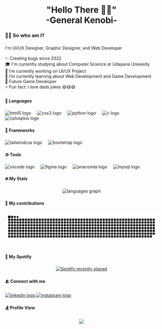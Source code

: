<h1 align="center">"Hello There 🔦🔦"<br>-General Kenobi-</h1>

###

<h3 align="left">👩‍💻  So who am I?</h3>

###

<p align="left">I'm UI/UX Designer, Graphic Designer, and Web Developer<br><br>✨ Creating bugs since 2022<br>🎓 I'm currently studying about Computer Science at Udayana Univesity<br>🔭 I’m currently working on UI/UX Project<br>🌱 I’m currently learning about Web Development and Game Development<br>🎯 Future Game Developer<br>⚡ Fun fact: i love dads jokes 😄😄😄</p>

###

<h4 align="left">📖 Languages</h4>

###

<div align="left">
  <img src="https://skillicons.dev/icons?i=html" height="40" alt="html5 logo"  />
  <img width="12" />
  <img src="https://skillicons.dev/icons?i=css" height="40" alt="css3 logo"  />
  <img width="12" />
  <img src="https://skillicons.dev/icons?i=py" height="40" alt="python logo"  />
  <img width="12" />
  <img src="https://skillicons.dev/icons?i=c" height="40" alt="c logo"  />
  <img width="12" />
  <img src="https://skillicons.dev/icons?i=cpp" height="40" alt="cplusplus logo"  />
</div>

###

<h4 align="left">🔗 Frameworks</h4>

###

<div align="left">
  <img src="https://cdn.simpleicons.org/tailwindcss/06B6D4" height="40" alt="tailwindcss logo"  />
  <img width="12" />
  <img src="https://cdn.simpleicons.org/bootstrap/7952B3" height="40" alt="bootstrap logo"  />
</div>

###

<h4 align="left">⚙️ Tools</h4>

###

<div align="left">
  <img src="https://cdn.jsdelivr.net/gh/devicons/devicon/icons/vscode/vscode-original.svg" height="40" alt="vscode logo"  />
  <img width="12" />
  <img src="https://cdn.jsdelivr.net/gh/devicons/devicon/icons/figma/figma-original.svg" height="40" alt="figma logo"  />
  <img width="12" />
  <img src="https://cdn.jsdelivr.net/gh/devicons/devicon/icons/anaconda/anaconda-original.svg" height="40" alt="anaconda logo"  />
  <img width="12" />
  <img src="https://cdn.jsdelivr.net/gh/devicons/devicon/icons/mysql/mysql-original.svg" height="40" alt="mysql logo"  />
</div>

###

<h4 align="left">🔥 My Stats</h4>

###

<div align="center">
  <img src="https://github-readme-stats.vercel.app/api/top-langs?username=N3wtz&locale=en&hide_title=false&layout=compact&card_width=320&langs_count=5&theme=codeSTACKr&hide_border=false&order=2" height="150" alt="languages graph"  />
</div>

###

<h4 align="left">🐍 My contributions</h4>

###

<img src="https://raw.githubusercontent.com/N3wtz/N3wtz/output/snake.svg" alt="Snake animation" />

###

<h4 align="left">🎵 My Spotify</h4>

###

<div align="center">
  <a href="https://open.spotify.com/user/31rzpzqh3befk4eobw4dxbus6e54">
    <img src="https://spotify-recently-played-readme.vercel.app/api?user=31rzpzqh3befk4eobw4dxbus6e54&count=3&unique=false" alt="Spotify recently played"  />
  </a>
</div>

###

<h4 align="left">🫂 Connect with me</h4>

###

<div align="left">
  <a href="www.linkedin.com./in/gagaspradipta" target="_blank">
    <img src="https://raw.githubusercontent.com/maurodesouza/profile-readme-generator/master/src/assets/icons/social/linkedin/default.svg" width="52" height="40" alt="linkedin logo"  />
  </a>
  <a href="www.instagram.com/gagasprpdt" target="_blank">
    <img src="https://raw.githubusercontent.com/maurodesouza/profile-readme-generator/master/src/assets/icons/social/instagram/default.svg" width="52" height="40" alt="instagram logo"  />
  </a>
</div>

###

<h4 align="left">🏂 Profile View</h4>

###

<div align="center">
  <img src="https://profile-counter.glitch.me/N3wtz/count.svg?"  />
</div>

###
